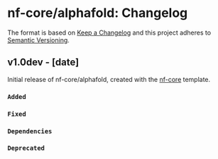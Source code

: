 # nf-core/alphafold: Changelog

The format is based on [Keep a Changelog](https://keepachangelog.com/en/1.0.0/)
and this project adheres to [Semantic Versioning](https://semver.org/spec/v2.0.0.html).

## v1.0dev - [date]

Initial release of nf-core/alphafold, created with the [nf-core](https://nf-co.re/) template.

### `Added`

### `Fixed`

### `Dependencies`

### `Deprecated`
